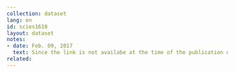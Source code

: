 ```yaml
---
collection: dataset
lang: en
id: scies1610
layout: dataset
notes: 
- date: Feb. 09, 2017
  text: Since the link is not availabe at the time of the publication of this dataset, the source is obtained from Iran Open Data archive. <br /> In the years that values are not mentioned, provinces have not been established.
related:
---
```

